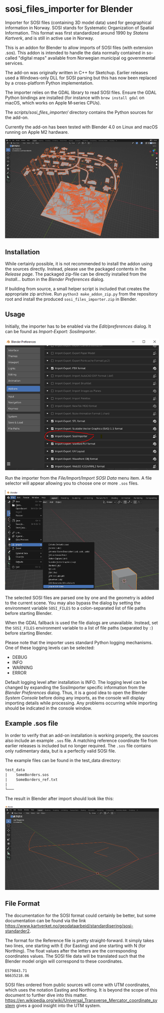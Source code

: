 # sosi_files_importer for Blender
Importer for SOSI files (containing 3D model data) used for geographical information in Norway. SOSI stands for Systematic Organization of Spatial Information. This format was first standardized around 1990 by *Statens Kartverk*, and is still in active use in Norway.

This is an addon for Blender to allow imports of SOSI files (with extension .sos). This addon is intended to handle the data normally contained in so-called 
"digital maps" available from Norwegian municipal og governmental services.

The add-on was originally written in C++ for Sketchup. Earlier releases used a Windows-only DLL for SOSI parsing but this has now been replaced by a cross-platform Python implementation.

The importer relies on the GDAL library to read SOSI files. Ensure the GDAL Python bindings are installed (for instance with `brew install gdal` on macOS, which works on Apple M‑series CPUs).

The *scripts/sosi_files_importer/* directory contains the Python sources for the add-on.

Currently the add-on has been tested with Blender 4.0 on Linux and macOS running on Apple M2 hardware.

![Example import](/images/ImportExample_0.png)

## Installation

While certainly possible, it is not recommended to install the addon using the sources directly. Instead, please use the packaged contents in the *Release page*. The packaged zip-file can be directly installed from the *Install...* button in the *Blender Preferences* dialog.

If building from source, a small helper script is included that creates the appropriate zip archive. Run `python3 make_addon_zip.py` from the repository root and install the produced `sosi_files_importer.zip` in Blender.


## Usage

Initially, the importer has to be enabled via the *Edit/preferences* dialog. It can be found as *Import-Export: SosiImporter*.

![Demo import 0](/images/Importing_0.png)

Run the importer from the *File/Import/Import SOSI Data* menu item. A file selector will appear allowing you to choose one or more `.sos` files.

![Demo import 1](/images/Importing_1.png)

The selected SOSI files are parsed one by one and the geometry is added to the current scene. You may also bypass the dialog by setting the environment variable `SOSI_FILES` to a colon-separated list of file paths before starting Blender.

When the GDAL fallback is used the file dialogs are unavailable. Instead, set the `SOSI_FILES` environment variable to a list of file paths (separated by `:`) before starting Blender.

Please note that the importer uses standard Python logging mechanisms. One of these logging levels can be selected:
- DEBUG
- INFO
- WARNING
- ERROR

Default logging level after installation is INFO. The logging level can be changed by expanding the SosiImporter specific information from the *Blender Preferences* dialog.
Thus, it is a good idea to open the Blender *System Console* before doing any imports, as the console will display importing details while processing. Any problems occurring while importing should be indicated in the console window.

## Example .sos file

In order to verify that an add-on installation is working properly, the sources also include an example `.sos` file. A matching reference coordinate file from earlier releases is included but no longer required. The `.sos` file contains only rudimentary data, but is a perfectly valid SOSI file.

The example files can be found in the test_data directory:

```
test_data
|    SomeBorders.sos
|    SomeBorders_ref.txt
|  
└─── 
```

The result in Blender after import should look like this:

![TestFile import](/images/SomeBorders.png)

## File Format

The documentation for the SOSI format could certainly be better, but some documentation can be found via the link https://www.kartverket.no/geodataarbeid/standardisering/sosi-standarder2.

The format for the Reference file is pretty straight-forward. It simply takes two lines, one starting with E (for Easting) and one starting with N (for Northing). The float values after the letters are the corresponding coordinates values. The SOSI file data will be translated such that the Blender model origin will correspond to these coordinates.

```
E579843.71
N6635218.06
```

SOSI files ordered from public sources will come with UTM coordinates, which uses the notation Easting and Northing. It is beyond the scope of this document to further dive into this matter. https://en.wikipedia.org/wiki/Universal_Transverse_Mercator_coordinate_system gives a good insight into the UTM system.
